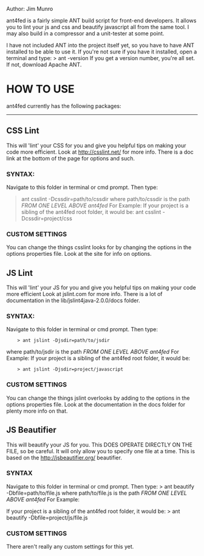 Author: Jim Munro

ant4fed is a fairly simple ANT build script for front-end developers. It allows you
to lint your js and css and beautify javascript all from the same tool. I may also 
build in a compressor and a unit-tester at some point.

I have not included ANT into the project itself yet, so you have to have ANT
installed to be able to use it. If you're not sure if you have it installed, open
a terminal and type:
		> ant -version
If you get a version number, you're all set. If not, download Apache ANT.

# HOW TO USE 
ant4fed currently has the following packages:

---
## CSS Lint  
This will 'lint' your CSS for you and give you helpful tips on making your
code more efficient. Look at http://csslint.net/ for more info. There is a doc
link at the bottom of the page for options and such.

### SYNTAX:
Navigate to this folder in terminal or cmd prompt. Then type:
> ant csslint -Dcssdir=path/to/cssdir
where path/to/cssdir is the path *FROM ONE LEVEL ABOVE ant4fed* For Example:
If your project is a sibling of the ant4fed root folder, it would be:
> ant csslint -Dcssdir=project/css
### CUSTOM SETTINGS
You can change the things csslint looks for by changing the options in the options
properties file. Look at the site for info on options.

## JS Lint
This will 'lint' your JS for you and give you helpful tips on making your
code more efficient Look at jslint.com for more info. There is a lot of documentation
in the lib/jslint4java-2.0.0/docs folder.

### SYNTAX:
Navigate to this folder in terminal or cmd prompt. Then type:

		> ant jslint -Djsdir=path/to/jsdir

where path/to/jsdir is the path *FROM ONE LEVEL ABOVE ant4fed* For Example:
If your project is a sibling of the ant4fed root folder, it would be:

		> ant jslint -Djsdir=project/javascript


### CUSTOM SETTINGS
You can change the things jslint overlooks by adding to the options in the options
properties file. Look at the documentation in the docs folder for plenty more info on that.


## JS Beautifier 
This will beautify your JS for you. This DOES OPERATE DIRECTLY ON THE FILE,
so be careful. It will only allow you to specify one file at a time. This is based on the
<http://jsbeautifier.org/> beautifier.


### SYNTAX
Navigate to this folder in terminal or cmd prompt. Then type:
		> ant beautify -Dbfile=path/to/file.js
where path/to/file.js is the path *FROM ONE LEVEL ABOVE ant4fed* For Example:

If your project is a sibling of the ant4fed root folder, it would be:
	> ant beautify -Dbfile=project/js/file.js


### CUSTOM SETTINGS 
There aren't really any custom settings for this yet.
